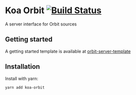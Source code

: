 # Koa Orbit [![Build Status](https://github.com/tchak/koa-orbit/workflows/CI/badge.svg)](https://github.com/tchak/koa-orbit/actions)

A server interface for Orbit sources

## Getting started

A getting started template is available at [orbit-server-template](https://github.com/tchak/orbit-server-template)

## Installation

Install with yarn:

```
yarn add koa-orbit
```
